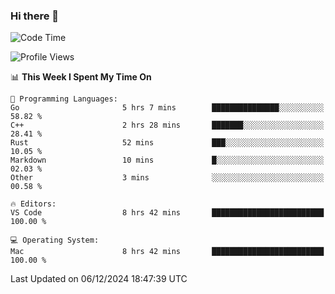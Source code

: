 ### Hi there 👋

<!--START_SECTION:waka-->
![Code Time](http://img.shields.io/badge/Code%20Time-857%20hrs%2014%20mins-blue)

![Profile Views](http://img.shields.io/badge/Profile%20Views-12-blue)

📊 **This Week I Spent My Time On** 

```text
💬 Programming Languages: 
Go                       5 hrs 7 mins        ███████████████░░░░░░░░░░   58.82 % 
C++                      2 hrs 28 mins       ███████░░░░░░░░░░░░░░░░░░   28.41 % 
Rust                     52 mins             ███░░░░░░░░░░░░░░░░░░░░░░   10.05 % 
Markdown                 10 mins             █░░░░░░░░░░░░░░░░░░░░░░░░   02.03 % 
Other                    3 mins              ░░░░░░░░░░░░░░░░░░░░░░░░░   00.58 % 

🔥 Editors: 
VS Code                  8 hrs 42 mins       █████████████████████████   100.00 % 

💻 Operating System: 
Mac                      8 hrs 42 mins       █████████████████████████   100.00 % 
```


 Last Updated on 06/12/2024 18:47:39 UTC
<!--END_SECTION:waka-->

<!--
**JackeyHua-SJTU/JackeyHua-SJTU** is a ✨ _special_ ✨ repository because its `README.md` (this file) appears on your GitHub profile.

Here are some ideas to get you started:

- 🔭 I’m currently working on ...
- 🌱 I’m currently learning ...
- 👯 I’m looking to collaborate on ...
- 🤔 I’m looking for help with ...
- 💬 Ask me about ...
- 📫 How to reach me: ...
- 😄 Pronouns: ...
- ⚡ Fun fact: ...
-->
